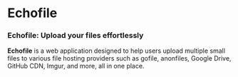 # Echofile

<h3 align="left">
    Echofile: Upload your files effortlessly
</h3>

**Echofile** is a web application designed to help users upload multiple small files to various file hosting providers such as gofile, anonfiles, Google Drive, GitHub CDN, Imgur, and more, all in one place.

